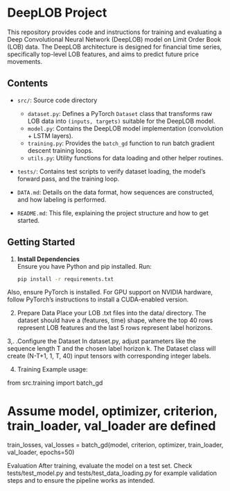 # DeepLOB Project

This repository provides code and instructions for training and evaluating a Deep Convolutional Neural Network (DeepLOB) model on Limit Order Book (LOB) data. The DeepLOB architecture is designed for financial time series, specifically top-level LOB features, and aims to predict future price movements.

## Contents

- `src/`: Source code directory  
  - `dataset.py`: Defines a PyTorch `Dataset` class that transforms raw LOB data into `(inputs, targets)` suitable for the DeepLOB model.  
  - `model.py`: Contains the DeepLOB model implementation (convolution + LSTM layers).  
  - `training.py`: Provides the `batch_gd` function to run batch gradient descent training loops.  
  - `utils.py`: Utility functions for data loading and other helper routines.

- `tests/`: Contains test scripts to verify dataset loading, the model’s forward pass, and the training loop.

- `DATA.md`: Details on the data format, how sequences are constructed, and how labeling is performed.

- `README.md`: This file, explaining the project structure and how to get started.

## Getting Started

1. **Install Dependencies**  
   Ensure you have Python and pip installed. Run:
   ```bash
   pip install -r requirements.txt

Also, ensure PyTorch is installed. For GPU support on NVIDIA hardware, follow PyTorch’s instructions to install a CUDA-enabled version.

2. Prepare Data
Place your LOB .txt files into the data/ directory. The dataset should have a (features, time) shape, where the top 40 rows represent LOB features and the last 5 rows represent label horizons.

3,. .Configure the Dataset
In dataset.py, adjust parameters like the sequence length T and the chosen label horizon k. The Dataset class will create (N-T+1, 1, T, 40) input tensors with corresponding integer labels.

4. Training
Example usage:

from src.training import batch_gd
# Assume model, optimizer, criterion, train_loader, val_loader are defined
train_losses, val_losses = batch_gd(model, criterion, optimizer, train_loader, val_loader, epochs=50)


Evaluation
After training, evaluate the model on a test set. Check tests/test_model.py and tests/test_data_loading.py for example validation steps and to ensure the pipeline works as intended.


